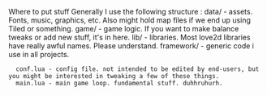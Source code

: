 Where to put stuff
Generally I use the following structure :
	  data/ - assets. Fonts, music, graphics, etc. Also might hold map files if we end up using Tiled or	something.
	  game/ - game logic. If you want to make balance tweaks or add new stuff, it's in here.
	  lib/ - libraries. Most love2d libraries have really awful names. Please understand.
	  framework/ - generic code i use in all projects.

	  conf.lua - config file. not intended to be edited by end-users, but you might be interested in tweaking a few of these things.
	  main.lua - main game loop. fundamental stuff. duhhruhurh.



